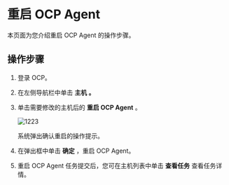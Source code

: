 重启 OCP Agent
=================================

本页面为您介绍重启 OCP Agent 的操作步骤。

**操作步骤**
-----------------------------

1. 登录 OCP。

2. 在左侧导航栏中单击 **主机** **。**

3. 单击需要修改的主机后的 **重启 OCP Agent** 。

   ![1223](https://help-static-aliyun-doc.aliyuncs.com/assets/img/zh-CN/1423130461/p375344.png)

   系统弹出确认重启的操作提示。

4. 在弹出框中单击 **确定** ，重启 OCP Agent。

5. 重启 OCP Agent 任务提交后，您可在主机列表中单击 **查看任务** 查看任务详情。
